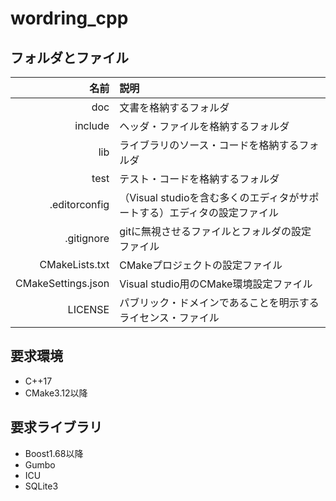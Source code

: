﻿# wordring_cpp

## フォルダとファイル
| 名前 | 説明 |
|----:|:----|
| doc | 文書を格納するフォルダ |
| include | ヘッダ・ファイルを格納するフォルダ |
| lib | ライブラリのソース・コードを格納するフォルダ |
| test | テスト・コードを格納するフォルダ |
| .editorconfig | （Visual studioを含む多くのエディタがサポートする）エディタの設定ファイル |
| .gitignore | gitに無視させるファイルとフォルダの設定ファイル |
| CMakeLists.txt | CMakeプロジェクトの設定ファイル |
| CMakeSettings.json | Visual studio用のCMake環境設定ファイル |
| LICENSE | パブリック・ドメインであることを明示するライセンス・ファイル |

## 要求環境
- C++17
- CMake3.12以降

## 要求ライブラリ
- Boost1.68以降
- Gumbo
- ICU
- SQLite3